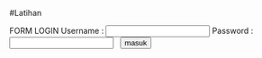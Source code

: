 #Latihan
<tr>
    <th colspan="3" scope="col">FORM LOGIN</th>
  </tr>
  <tr>
    <td>Username</td>
    <td>:</td>
    <td><input type="text" name="username"/></td>
  </tr>
  <tr>
    <td>Password</td>
    <td>:</td>
    <td><input type="text" name="password"/></td>
  </tr>
  <tr>
    <td>&nbsp;</td>
    <td colspan="2"><input type="submit" name="masuk" value="masuk"></td>
  </tr>